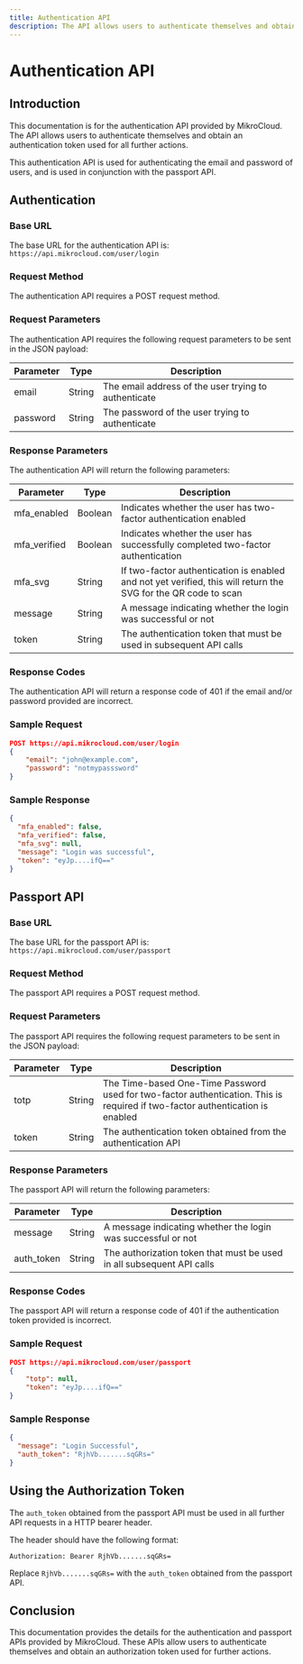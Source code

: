 ```yaml
---
title: Authentication API
description: The API allows users to authenticate themselves and obtain an authentication token used for all further actions.
---
```


# Authentication API

## Introduction

This documentation is for the authentication API provided by MikroCloud. The API allows users to authenticate themselves and obtain an authentication token used for all further actions.

This authentication API is used for authenticating the email and password of users, and is used in conjunction with the passport API.

## Authentication

### Base URL

The base URL for the authentication API is: `https://api.mikrocloud.com/user/login`

### Request Method

The authentication API requires a POST request method.

### Request Parameters

The authentication API requires the following request parameters to be sent in the JSON payload:

| Parameter | Type   | Description                                          |
| --------- | ------ | ---------------------------------------------------- |
| email     | String | The email address of the user trying to authenticate |
| password  | String | The password of the user trying to authenticate      |

### Response Parameters

The authentication API will return the following parameters:

| Parameter    | Type    | Description                                                                                                    |
| ------------ | ------- | -------------------------------------------------------------------------------------------------------------- |
| mfa_enabled  | Boolean | Indicates whether the user has two-factor authentication enabled                                               |
| mfa_verified | Boolean | Indicates whether the user has successfully completed two-factor authentication                                |
| mfa_svg      | String  | If two-factor authentication is enabled and not yet verified, this will return the SVG for the QR code to scan |
| message      | String  | A message indicating whether the login was successful or not                                                   |
| token        | String  | The authentication token that must be used in subsequent API calls                                             |

### Response Codes

The authentication API will return a response code of 401 if the email and/or password provided are incorrect.

### Sample Request

```json
POST https://api.mikrocloud.com/user/login
{
    "email": "john@example.com",
    "password": "notmypasssword"
}
```

### Sample Response

```json
{
  "mfa_enabled": false,
  "mfa_verified": false,
  "mfa_svg": null,
  "message": "Login was successful",
  "token": "eyJp....ifQ=="
}
```

## Passport API

### Base URL

The base URL for the passport API is: `https://api.mikrocloud.com/user/passport`

### Request Method

The passport API requires a POST request method.

### Request Parameters

The passport API requires the following request parameters to be sent in the JSON payload:

| Parameter | Type   | Description                                                                                                                   |
| --------- | ------ | ----------------------------------------------------------------------------------------------------------------------------- |
| totp      | String | The Time-based One-Time Password used for two-factor authentication. This is required if two-factor authentication is enabled |
| token     | String | The authentication token obtained from the authentication API                                                                 |

### Response Parameters

The passport API will return the following parameters:

| Parameter  | Type   | Description                                                           |
| ---------- | ------ | --------------------------------------------------------------------- |
| message    | String | A message indicating whether the login was successful or not          |
| auth_token | String | The authorization token that must be used in all subsequent API calls |

### Response Codes

The passport API will return a response code of 401 if the authentication token provided is incorrect.

### Sample Request

```json
POST https://api.mikrocloud.com/user/passport
{
    "totp": null,
    "token": "eyJp....ifQ=="
}
```

### Sample Response

```json
{
  "message": "Login Successful",
  "auth_token": "RjhVb.......sqGRs="
}
```

## Using the Authorization Token

The `auth_token` obtained from the passport API must be used in all further API requests in a HTTP bearer header.

The header should have the following format:

```
Authorization: Bearer RjhVb.......sqGRs=
```

Replace `RjhVb.......sqGRs=` with the `auth_token` obtained from the passport API.

## Conclusion

This documentation provides the details for the authentication and passport APIs provided by MikroCloud. These APIs allow users to authenticate themselves and obtain an authorization token used for further actions.
